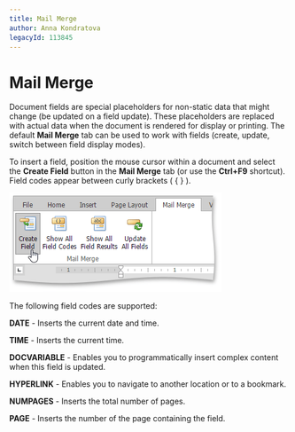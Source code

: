 ```yaml
---
title: Mail Merge
author: Anna Kondratova
legacyId: 113845
---
```

# Mail Merge
Document fields are special placeholders for non-static data that might change (be updated on a field update). These placeholders are replaced with actual data when the document is rendered for display or printing. The default **Mail Merge** tab can be used to work with fields (create, update, switch between field display modes).

To insert a field, position the mouse cursor within a document and select the **Create Field** button in the **Mail Merge** tab (or use the **Ctrl+F9** shortcut). Field codes appear between curly brackets ( { } ).

![EUD_ASPxRichEdit_MailMerge_CreateField](../../images/img118711.png)

The following field codes are supported:

**DATE** - Inserts the current date and time.

**TIME** - Inserts the current time.

**DOCVARIABLE** - Enables you to programmatically insert complex content when this field is updated.

**HYPERLINK** - Enables you to navigate to another location or to a bookmark.

**NUMPAGES** - Inserts the total number of pages.

**PAGE** - Inserts the number of the page containing the field.